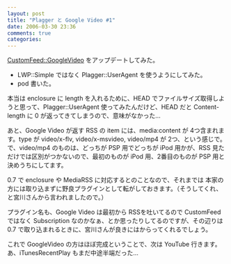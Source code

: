 ```yaml
---
layout: post
title: "Plagger と Google Video #1"
date: 2006-03-30 23:36
comments: true
categories: 
---
```

<p class="entryBody">
<a href="http://trac.mizzy.org/public/browser/plagger/trunk/lib/Plagger/Plugin/CustomFeed/GoogleVideo.pm" target="_blank">CustomFeed::GoogleVideo</a> をアップデートしてみた。
</p>

<ul class="entryBody">
<li>LWP::Simple ではなく Plagger::UserAgent を使うようにしてみた。</li>
<li>pod 書いた。</li>
</ul>

<p class="entryBody">
本当は enclosure に length を入れるために、HEAD でファイルサイズ取得しようと思って、Plagger::UserAgent 使ってみたんだけど、HEAD だと Content-length に 0 が返ってきてしまうので、意味がなかった…
</p>

<p class="entryBody">
あと、Google Video が返す RSS の item には、media:content が 4つ含まれます。type が video/x-flv, video/x-msvideo, video/mp4 が 2つ、という感じで。で、video/mp4 のものは、どっちが PSP 用でどっちが iPod 用かが、RSS 見ただけでは区別がつかないので、最初のものが iPod 用、2番目のものが PSP 用と決めうちにしてます。
</p>

<p class="entryBody">
0.7 で enclosure や MediaRSS に対応するとのことなので、それまでは 本家の方には取り込まずに野良プラグインとして転がしておきます。（そうしてくれ、と宮川さんから言われましたので。）
</p>

<p class="entryBody">
プラグイン名も、Google Video は最初から RSSを吐いてるので CustomFeed ではなく Subscription なのかなぁ、とか思ったりしてるのですが、その辺りは 0.7 で取り込まれるときに、宮川さんが良きにはからってくれるでしょう。
</p>

<p class="entryBody">
これで GoogleVideo の方はほぼ完成ということで、次は YouTube 行きます。あ、iTunesRecentPlay もまだ中途半端だった…
</p>